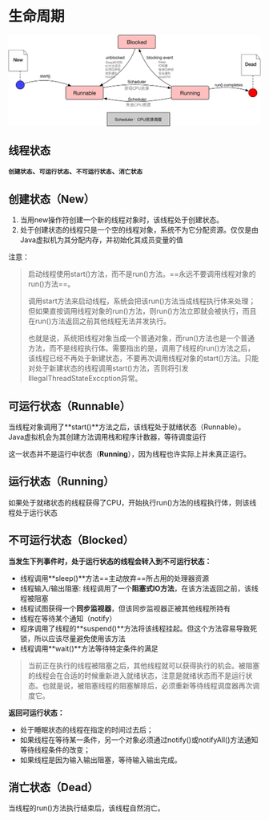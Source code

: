 # 生命周期

![](../../java/com/rexwong/thread/img/threadlife.png)

## 线程状态

**`创建状态`、`可运行状态`、`不可运行状态`、`消亡状态`**

## 创建状态（New）

1. 当用new操作符创建一个新的线程对象时，该线程处于创建状态。
2. 处于创建状态的线程只是一个空的线程对象，系统不为它分配资源。仅仅是由Java虚拟机为其分配内存，并初始化其成员变量的值

注意：

> 启动线程使用start()方法，而不是run()方法。==永远不要调用线程对象的run()方法==。
>
> 调用start方法来启动线程，系统会把该run()方法当成线程执行体来处理；但如果直按调用线程对象的run()方法，则run()方法立即就会被执行，而且在run()方法返回之前其他线程无法并发执行。
>
> 也就是说，系统把线程对象当成一个普通对象，而run()方法也是一个普通方法，而不是线程执行体。需要指出的是，调用了线程的run()方法之后，该线程已经不再处于新建状态，不要再次调用线程对象的start()方法。只能对处于新建状态的线程调用start()方法，否则将引发IllegaIThreadStateExccption异常。

## 可运行状态（Runnable）

当线程对象调用了**start()**方法之后，该线程处于就绪状态（Runnable）。Java虚拟机会为其创建方法调用栈和程序计数器，等待调度运行

这一状态并不是运行中状态（**Running**），因为线程也许实际上并未真正运行。



## 运行状态（Running）

如果处于就绪状态的线程获得了CPU，开始执行run()方法的线程执行体，则该线程处于运行状态

## 不可运行状态（Blocked）

**当发生下列事件时，处于运行状态的线程会转入到不可运行状态：**

- 线程调用**sleep()**方法==主动放弃==所占用的处理器资源
- 线程输入/输出阻塞: 线程调用了一个**阻塞式IO方法**，在该方法返回之前，该线程被阻塞
- 线程试图获得一个**同步监视器**，但该同步监视器正被其他线程所持有
- 线程在等待某个通知（notify）
- 程序调用了线程的**suspend()**方法将该线程挂起。但这个方法容易导致死锁，所以应该尽量避免使用该方法
- 线程调用**wait()**方法等待特定条件的满足

> 当前正在执行的线程被阻塞之后，其他线程就可以获得执行的机会。被阻塞的线程会在合适的时候重新进入就绪状态，注意是就绪状态而不是运行状态。也就是说，被阻塞线程的阻塞解除后，必须重新等待线程调度器再次调度它。

**返回可运行状态：**

- 处于睡眠状态的线程在指定的时间过去后；
- 如果线程在等待某一条件，另一个对象必须通过notify()或notifyAll()方法通知等待线程条件的改变；
- 如果线程是因为输入输出阻塞，等待输入输出完成。

## 消亡状态（Dead）

当线程的run()方法执行结束后，该线程自然消亡。



